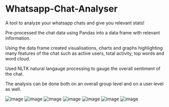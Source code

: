 # Whatsapp-Chat-Analyser
A tool to analyze your whatsapp chats and give you relevant stats!

Pre-processed the chat data using Pandas into a data frame with relevant information. 

Using the data frame created visualisations, charts and graphs highlighting many features of the chat such as active users, total activity, top words and word cloud.

Used NLTK natural langauge processing to gauge the overall sentiment of the chat.

The analysis can be done both on an overall group level and on a user level as well.

![image](https://user-images.githubusercontent.com/85218416/210268442-07203595-fd61-4a6a-acd9-d6e0068dc00e.png)
![image](https://user-images.githubusercontent.com/85218416/210268476-7efcdbd6-6ed2-4263-935e-1323078f06f5.png)
![image](https://user-images.githubusercontent.com/85218416/210268499-5eca1efa-0fb1-4b00-8352-e50fc0b4f012.png)
![image](https://user-images.githubusercontent.com/85218416/210268510-c05ae878-3186-4214-a02f-e9e759e7ba10.png)
![image](https://user-images.githubusercontent.com/85218416/210268521-53bc7bd4-4e8b-4444-875f-53230a85c624.png)
![image](https://user-images.githubusercontent.com/85218416/210268557-57a3a2be-1ca8-4889-ac6e-8583cd86fe42.png)
![image](https://user-images.githubusercontent.com/85218416/210268573-7d92c115-d99f-478c-acc5-83fdffc8aefb.png)


